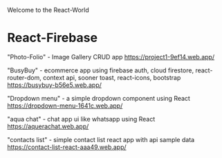 Welcome to the React-World

# React-Firebase
"Photo-Folio" -  Image Gallery CRUD app 
https://project1-9ef14.web.app/

"BusyBuy" - ecommerce app using firebase auth, cloud firestore, react-router-dom, context api, sooner toast, react-icons, bootstrap
https://busybuy-b56e5.web.app/

"Dropdown menu" -  a simple dropdown component using React
https://dropdown-menu-1641c.web.app/

"aqua chat" - chat app ui like whatsapp using React
https://aquerachat.web.app/

"contacts list" - simple contact list react app with api sample data
https://contact-list-react-aaa49.web.app/
